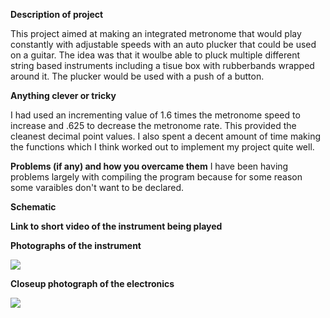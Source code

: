**Description of project**

This project aimed at making an integrated metronome that would play constantly with adjustable speeds with an auto plucker that could be used on a guitar. The idea was that it woulbe able to pluck multiple different string based instruments including a tisue box with rubberbands wrapped around it. The plucker would be used with a push of a button.

**Anything clever or tricky**

I had used an incrementing value of 1.6 times the metronome speed to increase and .625 to decrease the metronome rate. This provided the cleanest decimal point values. I also spent a decent amount of time making the functions which I think worked out to implement my project quite well.

**Problems (if any) and how you overcame them**
I have been having problems largely with compiling the program because for some reason some varaibles don't want to be declared.


**Schematic**



**Link to short video of the instrument being played**



**Photographs of the instrument**

![](.JPG)

**Closeup photograph of the electronics**

![](.JPG)
